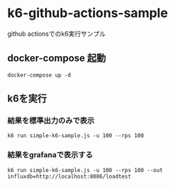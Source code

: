 # k6-github-actions-sample

github actionsでのk6実行サンプル

## docker-compose 起動

```shell
docker-compose up -d
```

## k6を実行

### 結果を標準出力のみで表示

```shell
k6 run simple-k6-sample.js -u 100 --rps 100
```

### 結果をgrafanaで表示する

```shell
k6 run simple-k6-sample.js -u 100 --rps 100 --out influxdb=http://localhost:8086/loadtest
```

